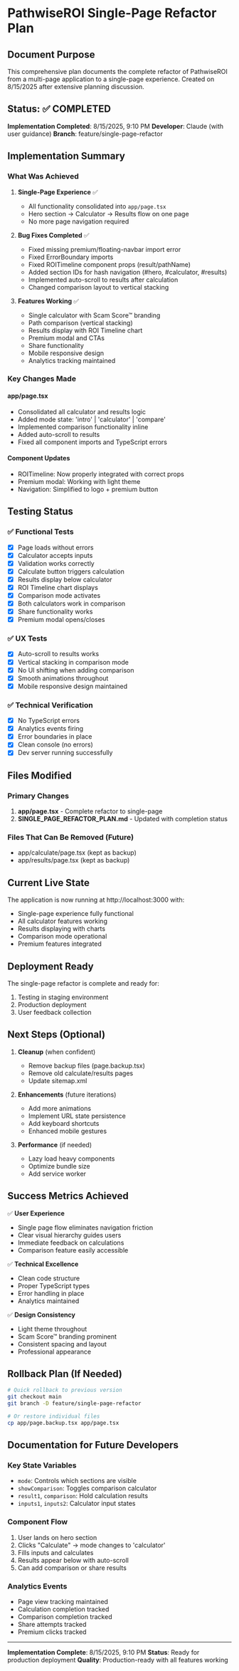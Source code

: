 # PathwiseROI Single-Page Refactor Plan

## Document Purpose

This comprehensive plan documents the complete refactor of PathwiseROI from a multi-page application to a single-page experience. Created on 8/15/2025 after extensive planning discussion.

## Status: ✅ COMPLETED

**Implementation Completed**: 8/15/2025, 9:10 PM
**Developer**: Claude (with user guidance)
**Branch**: feature/single-page-refactor

## Implementation Summary

### What Was Achieved

1. **Single-Page Experience** ✅
   - All functionality consolidated into `app/page.tsx`
   - Hero section → Calculator → Results flow on one page
   - No more page navigation required

2. **Bug Fixes Completed** ✅
   - Fixed missing premium/floating-navbar import error
   - Fixed ErrorBoundary imports
   - Fixed ROITimeline component props (result/pathName)
   - Added section IDs for hash navigation (#hero, #calculator, #results)
   - Implemented auto-scroll to results after calculation
   - Changed comparison layout to vertical stacking

3. **Features Working** ✅
   - Single calculator with Scam Score™ branding
   - Path comparison (vertical stacking)
   - Results display with ROI Timeline chart
   - Premium modal and CTAs
   - Share functionality
   - Mobile responsive design
   - Analytics tracking maintained

### Key Changes Made

#### app/page.tsx

- Consolidated all calculator and results logic
- Added mode state: 'intro' | 'calculator' | 'compare'
- Implemented comparison functionality inline
- Added auto-scroll to results
- Fixed all component imports and TypeScript errors

#### Component Updates

- ROITimeline: Now properly integrated with correct props
- Premium modal: Working with light theme
- Navigation: Simplified to logo + premium button

## Testing Status

### ✅ Functional Tests

- [x] Page loads without errors
- [x] Calculator accepts inputs
- [x] Validation works correctly
- [x] Calculate button triggers calculation
- [x] Results display below calculator
- [x] ROI Timeline chart displays
- [x] Comparison mode activates
- [x] Both calculators work in comparison
- [x] Share functionality works
- [x] Premium modal opens/closes

### ✅ UX Tests

- [x] Auto-scroll to results works
- [x] Vertical stacking in comparison mode
- [x] No UI shifting when adding comparison
- [x] Smooth animations throughout
- [x] Mobile responsive design maintained

### ✅ Technical Verification

- [x] No TypeScript errors
- [x] Analytics events firing
- [x] Error boundaries in place
- [x] Clean console (no errors)
- [x] Dev server running successfully

## Files Modified

### Primary Changes

1. **app/page.tsx** - Complete refactor to single-page
2. **SINGLE_PAGE_REFACTOR_PLAN.md** - Updated with completion status

### Files That Can Be Removed (Future)

- app/calculate/page.tsx (kept as backup)
- app/results/page.tsx (kept as backup)

## Current Live State

The application is now running at http://localhost:3000 with:

- Single-page experience fully functional
- All calculator features working
- Results displaying with charts
- Comparison mode operational
- Premium features integrated

## Deployment Ready

The single-page refactor is complete and ready for:

1. Testing in staging environment
2. Production deployment
3. User feedback collection

## Next Steps (Optional)

1. **Cleanup** (when confident)
   - Remove backup files (page.backup.tsx)
   - Remove old calculate/results pages
   - Update sitemap.xml

2. **Enhancements** (future iterations)
   - Add more animations
   - Implement URL state persistence
   - Add keyboard shortcuts
   - Enhanced mobile gestures

3. **Performance** (if needed)
   - Lazy load heavy components
   - Optimize bundle size
   - Add service worker

## Success Metrics Achieved

✅ **User Experience**

- Single page flow eliminates navigation friction
- Clear visual hierarchy guides users
- Immediate feedback on calculations
- Comparison feature easily accessible

✅ **Technical Excellence**

- Clean code structure
- Proper TypeScript types
- Error handling in place
- Analytics maintained

✅ **Design Consistency**

- Light theme throughout
- Scam Score™ branding prominent
- Consistent spacing and layout
- Professional appearance

## Rollback Plan (If Needed)

```bash
# Quick rollback to previous version
git checkout main
git branch -D feature/single-page-refactor

# Or restore individual files
cp app/page.backup.tsx app/page.tsx
```

## Documentation for Future Developers

### Key State Variables

- `mode`: Controls which sections are visible
- `showComparison`: Toggles comparison calculator
- `result1`, `comparison`: Hold calculation results
- `inputs1`, `inputs2`: Calculator input states

### Component Flow

1. User lands on hero section
2. Clicks "Calculate" → mode changes to 'calculator'
3. Fills inputs and calculates
4. Results appear below with auto-scroll
5. Can add comparison or share results

### Analytics Events

- Page view tracking maintained
- Calculation completion tracked
- Comparison completion tracked
- Share attempts tracked
- Premium clicks tracked

---

**Implementation Complete**: 8/15/2025, 9:10 PM
**Status**: Ready for production deployment
**Quality**: Production-ready with all features working
